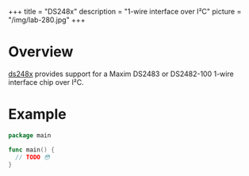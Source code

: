 +++
title = "DS248x"
description = "1-wire interface over I²C"
picture = "/img/lab-280.jpg"
+++

# Overview

[ds248x](https://periph.io/x/periph/devices/ds248x) provides support for a Maxim
DS2483 or DS2482-100 1-wire interface chip over I²C.


# Example

```go
package main

func main() {
  // TODO 😳
}
```
